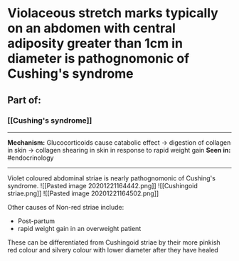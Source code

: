 # Violaceous stretch marks typically on an abdomen with central adiposity greater than 1cm in diameter is pathognomonic of Cushing's syndrome
## Part of:
### [[Cushing's syndrome]]
---
**Mechanism:** Glucocorticoids cause catabolic effect → digestion of collagen in skin → collagen shearing in skin in response to rapid weight gain
**Seen in:** #endocrinology 

---
Violet coloured abdominal striae is nearly pathognomonic of Cushing's syndrome.
![[Pasted image 20201221164442.png]]
![[Cushingoid striae.png]]
![[Pasted image 20201221164502.png]]


Other causes of Non-red striae include:

- Post-partum
- rapid weight gain in an overweight patient

These can be differentiated from Cushingoid striae by their more pinkish red colour and silvery colour with lower diameter after they have healed
